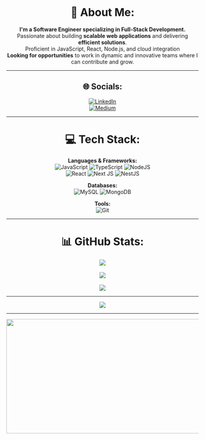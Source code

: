 <div align="center">

# 💫 About Me:
**I'm a Software Engineer specializing in Full-Stack Development.**  
Passionate about building **scalable web applications** and delivering **efficient solutions**.  
Proficient in JavaScript, React, Node.js, and cloud integration
<br>
**Looking for opportunities** to work in dynamic and innovative teams where I can contribute and grow.

---

## 🌐 Socials:
[![LinkedIn](https://img.shields.io/badge/LinkedIn-%230077B5.svg?logo=linkedin&logoColor=white)](https://linkedin.com/in/www.linkedin.com/in/jungwon-jung-218750232)  
[![Medium](https://img.shields.io/badge/Medium-12100E?logo=medium&logoColor=white)](https://medium.com/@https://medium.com/@NomardJay)  

---

# 💻 Tech Stack:
**Languages & Frameworks:**  
![JavaScript](https://img.shields.io/badge/javascript-%23323330.svg?style=for-the-badge&logo=javascript&logoColor=%23F7DF1E) 
![TypeScript](https://img.shields.io/badge/typescript-%23007ACC.svg?style=for-the-badge&logo=typescript&logoColor=white) 
![NodeJS](https://img.shields.io/badge/node.js-6DA55F?style=for-the-badge&logo=node.js&logoColor=white)  
![React](https://img.shields.io/badge/react-%2320232a.svg?style=for-the-badge&logo=react&logoColor=%2361DAFB) 
![Next JS](https://img.shields.io/badge/Next-black?style=for-the-badge&logo=next.js&logoColor=white) 
![NestJS](https://img.shields.io/badge/nestjs-%23E0234E.svg?style=for-the-badge&logo=nestjs&logoColor=white)  

**Databases:**  
![MySQL](https://img.shields.io/badge/mysql-4479A1.svg?style=for-the-badge&logo=mysql&logoColor=white) 
![MongoDB](https://img.shields.io/badge/MongoDB-%234ea94b.svg?style=for-the-badge&logo=mongodb&logoColor=white)  

**Tools:**  
![Git](https://img.shields.io/badge/git-%23F05033.svg?style=for-the-badge&logo=git&logoColor=white)

---

# 📊 GitHub Stats:
![](https://github-readme-stats.vercel.app/api?username=jungwonJung&theme=dark&hide_border=true&include_all_commits=true&count_private=true)<br/>  
![](https://github-readme-streak-stats.herokuapp.com/?user=jungwonJung&theme=dark&hide_border=true)<br/>  
![](https://github-readme-stats.vercel.app/api/top-langs/?username=jungwonJung&theme=dark&hide_border=true&include_all_commits=true&count_private=true&layout=compact)

---

[![](https://visitcount.itsvg.in/api?id=jungwonJung&icon=0&color=0)](https://visitcount.itsvg.in)

---

<div align="center">
	<a href="https://github.com/devxb/gitanimals">
<img
  src="https://render.gitanimals.org/farms/jungwonJung"
  width="600"
  height="300"
/>
</a>
</div>

<br>
<br>
<br>

</div>


  
